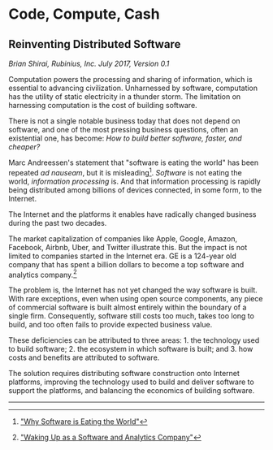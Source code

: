 # Code, Compute, Cash

## Reinventing Distributed Software

_Brian Shirai, Rubinius, Inc._
_July 2017, Version 0.1_

Computation powers the processing and sharing of information, which is essential to advancing civilization. Unharnessed by software, computation has the utility of static electricity in a thunder storm. The limitation on harnessing computation is the cost of building software.

There is not a single notable business today that does not depend on software, and one of the most pressing business questions, often an existential one, has become: _How to build better software, faster, and cheaper?_

Marc Andreessen's statement that "software is eating the world" has been repeated _ad nauseam_, but it is misleading[^1]. _Software_ is not eating the world, _information processing_ is. And that information processing is rapidly being distributed among billions of devices connected, in some form, to the Internet.

The Internet and the platforms it enables have radically changed business during the past two decades.

The market capitalization of companies like Apple, Google, Amazon, Facebook, Airbnb, Uber, and Twitter illustrate this. But the impact is not limited to companies started in the Internet era. GE is a 124-year old company that has spent a billion dollars to become a top software and analytics company.[^2]

The problem is, the Internet has not yet changed the way software is built. With rare exceptions, even when using open source components, any piece of commercial software is built almost entirely within the boundary of a single firm. Consequently, software still costs too much, takes too long to build, and too often fails to provide expected business value.

These deficiencies can be attributed to three areas: 1. the technology used to build software; 2. the ecosystem in which software is built; and 3. how costs and benefits are attributed to software.

The solution requires distributing software construction onto Internet platforms, improving the technology used to build and deliver software to support the platforms, and balancing the economics of building software.

---

[^1]: ["Why Software is Eating the World"](https://online.wsj.com/article/SB10001424053111903480904576512250915629460.html)
[^2]: ["Waking Up as a Software and Analytics Company"](https://www.ge.com/digital/blog/waking-up-software-analytics-company-building-intelligence-machines-systems)

